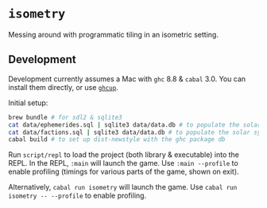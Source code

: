 # `isometry`

Messing around with programmatic tiling in an isometric setting.


## Development

Development currently assumes a Mac with `ghc` 8.8 & `cabal` 3.0. You can install them directly, or use [`ghcup`](https://www.haskell.org/ghcup/).

Initial setup:

```bash
brew bundle # for sdl2 & sqlite3
cat data/ephemerides.sql | sqlite3 data/data.db # to populate the solar system db with planets
cat data/factions.sql | sqlite3 data/data.db # to populate the solar system db with factions
cabal build # to set up dist-newstyle with the ghc package db
```

Run `script/repl` to load the project (both library & executable) into the REPL. In the REPL, `:main` will launch the game. Use `:main --profile` to enable profiling (timings for various parts of the game, shown on exit).

Alternatively, `cabal run isometry` will launch the game. Use `cabal run isometry -- --profile` to enable profiling.
